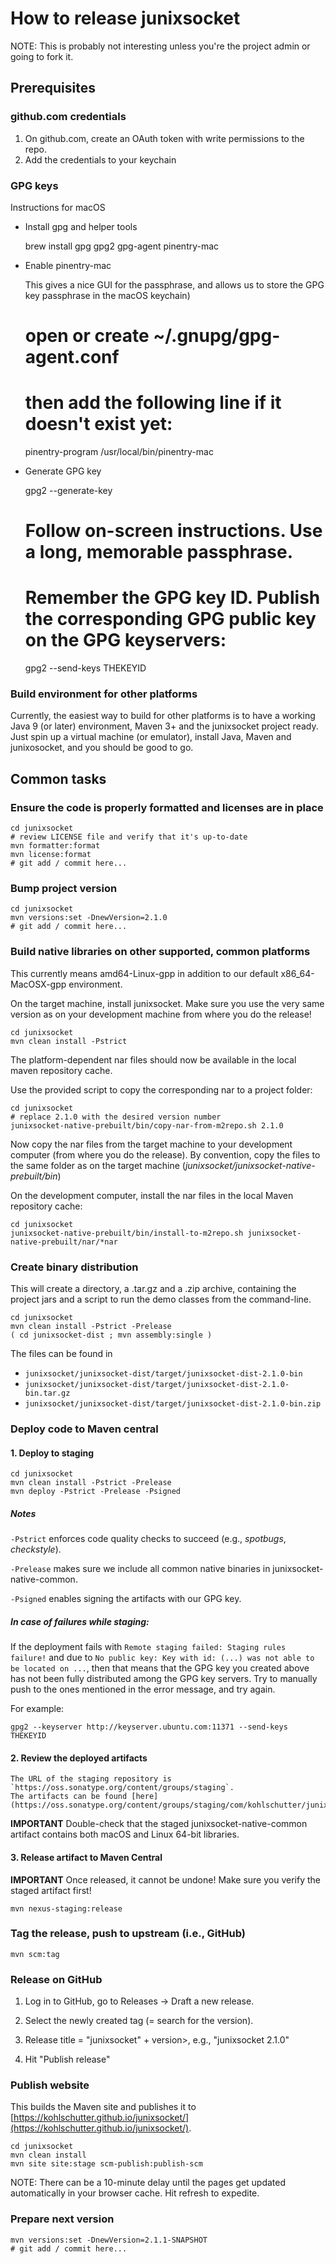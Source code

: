 # How to release junixsocket

NOTE: This is probably not interesting unless you're the project admin or going to fork it.

## Prerequisites

### github.com credentials

1. On github.com, create an OAuth token with write permissions to the repo.
2. Add the credentials to your keychain
    
### GPG keys

Instructions for macOS

 * Install gpg and helper tools    

    brew install gpg gpg2 gpg-agent pinentry-mac


 * Enable pinentry-mac
 
   This gives a nice GUI for the passphrase, and allows us to store the GPG key passphrase in the macOS keychain)

    # open or create ~/.gnupg/gpg-agent.conf 
    # then add the following line if it doesn't exist yet:
    pinentry-program /usr/local/bin/pinentry-mac
    
 * Generate GPG key
 
    gpg2 --generate-key 
    # Follow on-screen instructions. Use a long, memorable passphrase.
    # Remember the GPG key ID. Publish the corresponding GPG public key on the GPG keyservers:
    gpg2 --send-keys THEKEYID
    
### Build environment for other platforms

Currently, the easiest way to build for other platforms is to have a working Java 9 (or later)
environment, Maven 3+ and the junixsocket project ready. Just spin up a virtual machine (or emulator),
install Java, Maven and junixosocket, and you should be good to go.
    
## Common tasks

### Ensure the code is properly formatted and licenses are in place

    cd junixsocket
    # review LICENSE file and verify that it's up-to-date
    mvn formatter:format
    mvn license:format
    # git add / commit here...

### Bump project version

    cd junixsocket
    mvn versions:set -DnewVersion=2.1.0
    # git add / commit here...
    
### Build native libraries on other supported, common platforms

This currently means amd64-Linux-gpp in addition to our default x86_64-MacOSX-gpp environment. 

On the target machine, install junixsocket. Make sure you use the very same version as on your
development machine from where you do the release!

    cd junixsocket
    mvn clean install -Pstrict

The platform-dependent nar files should now be available in the local maven repository cache.

Use the provided script to copy the corresponding nar to a project folder:

    cd junixsocket
    # replace 2.1.0 with the desired version number
    junixsocket-native-prebuilt/bin/copy-nar-from-m2repo.sh 2.1.0

Now copy the nar files from the target machine to your development computer (from where you do the release).
By convention, copy the files to the same folder as on the target machine (*junixsocket/junixsocket-native-prebuilt/bin*)

On the development computer, install the nar files in the local Maven repository cache:

    cd junixsocket
    junixsocket-native-prebuilt/bin/install-to-m2repo.sh junixsocket-native-prebuilt/nar/*nar

### Create binary distribution

This will create a directory, a .tar.gz and a .zip archive, containing the project jars and
a script to run the demo classes from the command-line.

    cd junixsocket
    mvn clean install -Pstrict -Prelease
    ( cd junixsocket-dist ; mvn assembly:single )

The files can be found in

   * `junixsocket/junixsocket-dist/target/junixsocket-dist-2.1.0-bin`
   * `junixsocket/junixsocket-dist/target/junixsocket-dist-2.1.0-bin.tar.gz`
   * `junixsocket/junixsocket-dist/target/junixsocket-dist-2.1.0-bin.zip`

### Deploy code to Maven central

#### 1. Deploy to staging
  
    cd junixsocket
    mvn clean install -Pstrict -Prelease
    mvn deploy -Pstrict -Prelease -Psigned
    
##### Notes

`-Pstrict` enforces code quality checks to succeed (e.g., *spotbugs*, *checkstyle*). 

`-Prelease` makes sure we include all common native binaries in junixsocket-native-common.

`-Psigned` enables signing the artifacts with our GPG key. 

##### In case of failures while staging:

If the deployment fails with `Remote staging failed: Staging rules failure!` and due to
`No public key: Key with id: (...) was not able to be located on ...`,
then that means that the GPG key you created above has not been fully distributed among the GPG key
servers. Try to manually push to the ones mentioned in the error message, and try again.

For example:

    gpg2 --keyserver http://keyserver.ubuntu.com:11371 --send-keys THEKEYID
    
#### 2. Review the deployed artifacts
  
    The URL of the staging repository is `https://oss.sonatype.org/content/groups/staging`.
    The artifacts can be found [here](https://oss.sonatype.org/content/groups/staging/com/kohlschutter/junixsocket/).

**IMPORTANT** Double-check that the staged junixsocket-native-common artifact contains both macOS
and Linux 64-bit libraries. 

#### 3. Release artifact to Maven Central
  
**IMPORTANT** Once released, it cannot be undone! Make sure you verify the staged artifact first!
  
    mvn nexus-staging:release     

### Tag the release, push to upstream (i.e., GitHub)

    mvn scm:tag

### Release on GitHub
    
1. Log in to GitHub, go to Releases -> Draft a new release.

2. Select the newly created tag (= search for the version).

3. Release title = "junixsocket" + version>, e.g., "junixsocket 2.1.0"

4. Hit "Publish release"    

### Publish website 

This builds the Maven site and publishes it to [https://kohlschutter.github.io/junixsocket/](https://kohlschutter.github.io/junixsocket/).

    cd junixsocket 
    mvn clean install
    mvn site site:stage scm-publish:publish-scm

NOTE: There can be a 10-minute delay until the pages get updated automatically in your browser cache.
Hit refresh to expedite.

### Prepare next version

    mvn versions:set -DnewVersion=2.1.1-SNAPSHOT
    # git add / commit here...
    
